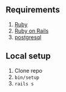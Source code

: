 ## Requirements
1. [Ruby](https://www.ruby-lang.org/en/documentation/installation/)
2. [Ruby on Rails](https://guides.rubyonrails.org/getting_started.html#creating-a-new-rails-project-installing-rails)
3. [postgresql](https://www.postgresql.org/download/)

## Local setup
1. Clone repo
2. `bin/setup`
3. `rails s`
